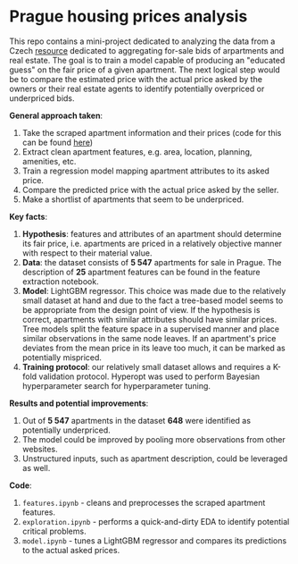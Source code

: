 # Prague housing prices analysis
This repo contains a mini-project dedicated to analyzing the data from a Czech [resource](www.sreality.cz) dedicated to aggregating for-sale bids of arpartments and real estate. The goal is to train a model capable of producing an "educated guess" on the fair price of a given apartment. The next logical step would be to compare the estimated price with the actual price asked by the owners or their real estate agents to identify potentially overpriced or underpriced bids.

<b>General approach taken</b>:
1. Take the scraped apartment information and their prices (code for this can be found [here](https://github.com/dbrovml/my-scrapers/tree/main/sreality))
2. Extract clean apartment features, e.g. area, location, planning, amenities, etc.
3. Train a regression model mapping apartment attributes to its asked price.
4. Compare the predicted price with the actual price asked by the seller.
5. Make a shortlist of apartments that seem to be underpriced.

<b>Key facts</b>:
1. **Hypothesis**: features and attributes of an apartment should determine its fair price, i.e. apartments are priced in a relatively objective manner with respect to their material  value.
2. **Data**: the dataset consists of <b>5 547</b> apartments for sale in Prague. The description of <b>25</b> apartment features can be found in the feature extraction notebook.
3. **Model**: LightGBM regressor. This choice was made due to the relatively small dataset at hand and due to the fact a tree-based model seems to be appropriate from the design point of view. If the hypothesis is correct, apartments with similar attributes should have similar prices. Tree models split the feature space in a supervised manner and place similar observations in the same node leaves. If an apartment's price deviates from the mean price in its leave too much, it can be marked as potentially mispriced.
4. **Training protocol**: our relatively small dataset allows and requires a K-fold validation protocol. Hyperopt was used to perform Bayesian hyperparameter search for hyperparameter tuning.

<b>Results and potential improvements</b>:
1. Out of <b>5 547</b> apartments in the dataset <b>648</b> were identified as potentially underpriced.
2. The model could be improved by pooling more observations from other websites.
3. Unstructured inputs, such as apartment description, could be leveraged as well.

<b>Code</b>:
1. `features.ipynb` - cleans and preprocesses the scraped apartment features.
2. `exploration.ipynb` - performs a quick-and-dirty EDA to identify potential critical problems.
3. `model.ipynb` - tunes a LightGBM regressor and compares its predictions to the actual asked prices.
